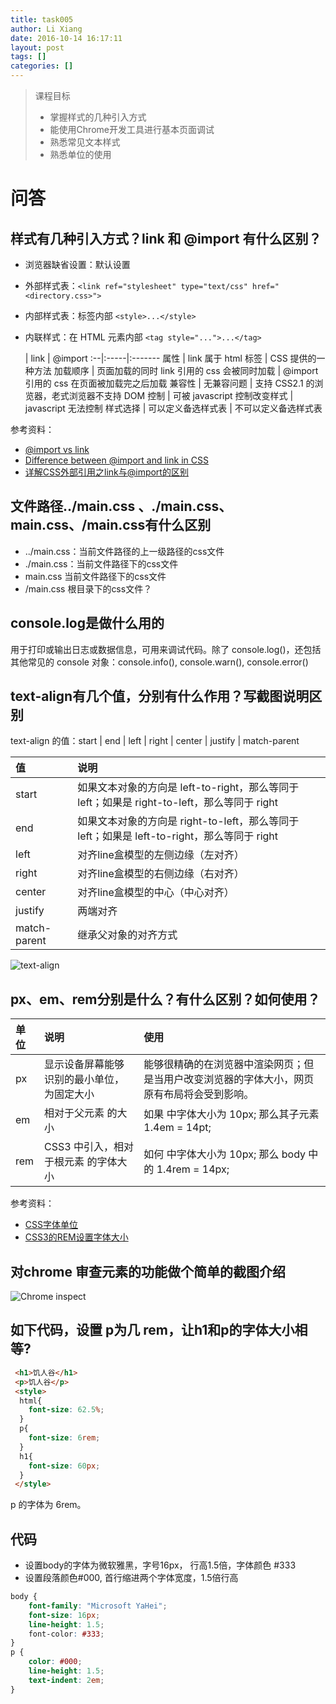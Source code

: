 ```yaml
---
title: task005
author: Li Xiang
date: 2016-10-14 16:17:11
layout: post
tags: []
categories: []
---
```


> 课程目标
> - 掌握样式的几种引入方式
> - 能使用Chrome开发工具进行基本页面调试
> - 熟悉常见文本样式
> - 熟悉单位的使用

# 问答

## 样式有几种引入方式？link 和 @import 有什么区别？

- 浏览器缺省设置：默认设置
- 外部样式表：`<link ref="stylesheet" type="text/css" href="<directory.css>">`
- 内部样式表：标签内部 `<style>...</style>`
- 内联样式：在 HTML 元素内部 `<tag style="...">...</tag>`

   | link | @import
:--|:-----|:-------
属性 | link 属于 html 标签 | CSS 提供的一种方法
加载顺序 | 页面加载的同时 link 引用的 css 会被同时加载 | @import 引用的 css 在页面被加载完之后加载
兼容性 | 无兼容问题 | 支持 CSS2.1 的浏览器，老式浏览器不支持
DOM 控制 | 可被 javascript 控制改变样式 | javascript 无法控制
样式选择 | 可以定义备选样式表 | 不可以定义备选样式表

参考资料：
- [@import vs link](http://stackoverflow.com/questions/7199364/import-vs-link)
- [Difference between @import and link in CSS](http://stackoverflow.com/questions/1022695/difference-between-import-and-link-in-css)
- [详解CSS外部引用之link与@import的区别](http://www.daqianduan.com/2417.html)

## 文件路径../main.css 、./main.css、main.css、/main.css有什么区别

- ../main.css：当前文件路径的上一级路径的css文件
- ./main.css：当前文件路径下的css文件
- main.css 当前文件路径下的css文件
- /main.css 根目录下的css文件？

## console.log是做什么用的

用于打印或输出日志或数据信息，可用来调试代码。除了 console.log()，还包括其他常见的 console 对象：console.info(), console.warn(), console.error()

## text-align有几个值，分别有什么作用？写截图说明区别

text-align 的值：start | end | left | right | center | justify | match-parent

值 | 说明
:--|:---
start | 如果文本对象的方向是 left-to-right，那么等同于 left；如果是 right-to-left，那么等同于 right
end | 如果文本对象的方向是 right-to-left，那么等同于 left；如果是 left-to-right，那么等同于 right
left | 对齐line盒模型的左侧边缘（左对齐）
right | 对齐line盒模型的右侧边缘（右对齐）
center | 对齐line盒模型的中心（中心对齐）
justify | 两端对齐
match-parent | 继承父对象的对齐方式

![text-align](./img/text_align.png "Text align")

## px、em、rem分别是什么？有什么区别？如何使用？

单位 | 说明 | 使用
:----|:----|:----
px | 显示设备屏幕能够识别的最小单位，为固定大小 | 能够很精确的在浏览器中渲染网页；但是当用户改变浏览器的字体大小，网页原有布局将会受到影响。
em | 相对于父元素 <body> 的大小 | 如果 <body> 中字体大小为 10px; 那么其子元素 1.4em = 14pt;
rem | CSS3 中引入，相对于根元素 <html> 的字体大小 | 如何 <html> 中字体大小为 10px; 那么 body 中的 1.4rem = 14px;

参考资料：
- [CSS字体单位](http://www.w3ctech.com/topic/712)
- [CSS3的REM设置字体大小](http://www.w3cplus.com/css3/define-font-size-with-css3-rem)

## 对chrome 审查元素的功能做个简单的截图介绍

![Chrome inspect](./img/chrome_dev.png "Chrome 元素审查")

## 如下代码，设置 p为几 rem，让h1和p的字体大小相等?

``` html
 <h1>饥人谷</h1>
 <p>饥人谷</p>
 <style>
  html{
    font-size: 62.5%;
  }
  p{
    font-size: 6rem;
  }
  h1{
    font-size: 60px;
  }
 </style>
```
p 的字体为 6rem。

## 代码

- 设置body的字体为微软雅黑，字号16px， 行高1.5倍，字体颜色 #333
- 设置段落颜色#000, 首行缩进两个字体宽度，1.5倍行高

``` css
body {
    font-family: "Microsoft YaHei";
    font-size: 16px;
    line-height: 1.5;
    font-color: #333;
}
p {
    color: #000;
    line-height: 1.5;
    text-indent: 2em;
}
```
